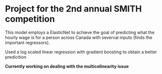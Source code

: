 <h1> Project for the 2nd annual SMITH competition </h1>

This model employs a ElasticNet to achieve the goal of predicting what the hourly wage is for a person across Canada with severval inputs (finds the important regressors).

Used a log scaled linear regression with gradient boosting to obtain a better predicition

**Currently working on dealing with the multicolinearity issue**

